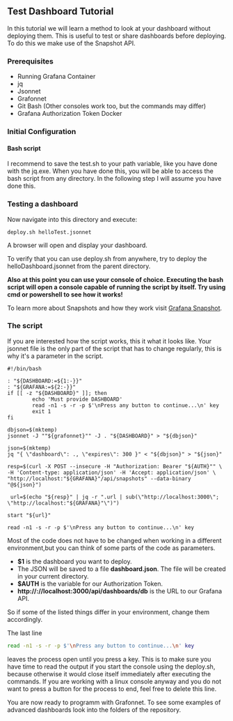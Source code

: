 ## Test Dashboard Tutorial

In this tutorial we will learn a method to look at your dashboard without deploying them. This is useful to test or share dashboards before deploying.
To do this we make use of the Snapshot API.

### Prerequisites
- Running Grafana Container
- jq
- Jsonnet
- Grafonnet
- Git Bash (Other consoles work too, but the commands may differ)
- Grafana Authorization Token Docker


### Initial Configuration

#### Bash script

I recommend to save the test.sh to your path variable, like you have done with the jq.exe. When you have done this, you will be able to access the bash script from any directory.
In the following step I will assume you have done this.

### Testing a dashboard

Now navigate into this directory and execute:

```shell
deploy.sh helloTest.jsonnet
```

A browser will open and display your dashboard.

To verify that you can use deploy.sh from anywhere, try to deploy the helloDashboard.jsonnet from the parent directory.

**Also at this point you can use your console of choice. Executing the bash script will open a console capable of running the script by itself. Try using cmd or powershell to see how it works!**

To learn more about Snapshots and how they work visit [Grafana Snapshot](https://grafana.com/docs/grafana/latest/sharing/share-dashboard/#publish-a-snapshot).

### The script

If you are interested how the script works, this it what it looks like. Your jsonnet file is the only part of the script that has to change regularly,
this is why it's a parameter in the script.

```shell
#!/bin/bash

: "${DASHBOARD:=${1:-}}"
: "${GRAFANA:=${2:-}}"
if [[ -z "${DASHBOARD}" ]]; then
        echo 'Must provide DASHBOARD'
        read -n1 -s -r -p $'\nPress any button to continue...\n' key
        exit 1
fi

dbjson=$(mktemp)
jsonnet -J ""${grafonnet}"" -J . "${DASHBOARD}" > "${dbjson}"

json=$(mktemp)
jq "{ \"dashboard\": ., \"expires\": 300 }" < "${dbjson}" > "${json}"

resp=$(curl -X POST --insecure -H "Authorization: Bearer "${AUTH}"" \
-H 'Content-type: application/json' -H 'Accept: application/json' \
"http://localhost:"${GRAFANA}"/api/snapshots" --data-binary "@${json}")

 url=$(echo "${resp}" | jq -r ".url | sub(\"http://localhost:3000\"; \"http://localhost:"${GRAFANA}"\")")

start "${url}"

read -n1 -s -r -p $'\nPress any button to continue...\n' key
```

Most of the code does not have to be changed when working in a different environment,but you can think of some parts of the code as parameters.
- **$1** is the dashboard you want to deploy.
- The JSON will be saved to a file **dashboard.json**. The file will be created in your current directory.
- **$AUTH** is the variable for our Authorization Token.
- **ht<span>tp://</span>://localhost:3000/api/dashboards/db** is the URL to our Grafana API.

So if some of the listed things differ in your environment, change them accordingly.

The last line 
```bash
read -n1 -s -r -p $'\nPress any button to continue...\n' key
```
leaves the process open until you press a key. This is to make sure you have time to read the output if you start the console using the deploy.sh, because otherwise it would close itself immediately after executing the commands.
If you are working with a linux console anyway and you do not want to press a button for the process to end, feel free to delete this line.


You are now ready to programm with Grafonnet. To see some examples of advanced dashboards look into the folders of the repository.

